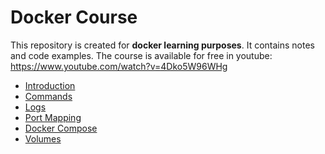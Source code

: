 ﻿# Docker Course
This repository is created for **docker learning purposes**. It contains notes and code examples. The course is available for free in youtube: https://www.youtube.com/watch?v=4Dko5W96WHg

- [Introduction](introduction/README.md)
- [Commands](commands/README.md)
- [Logs](logs/README.md)
- [Port Mapping](port_mapping/README.md)
- [Docker Compose](docker_compose/README.md)
- [Volumes](volumes/README.md)

